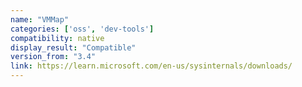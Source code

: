 ```yaml
---
name: "VMMap"
categories: ['oss', 'dev-tools']
compatibility: native
display_result: "Compatible"
version_from: "3.4"
link: https://learn.microsoft.com/en-us/sysinternals/downloads/
---
```

